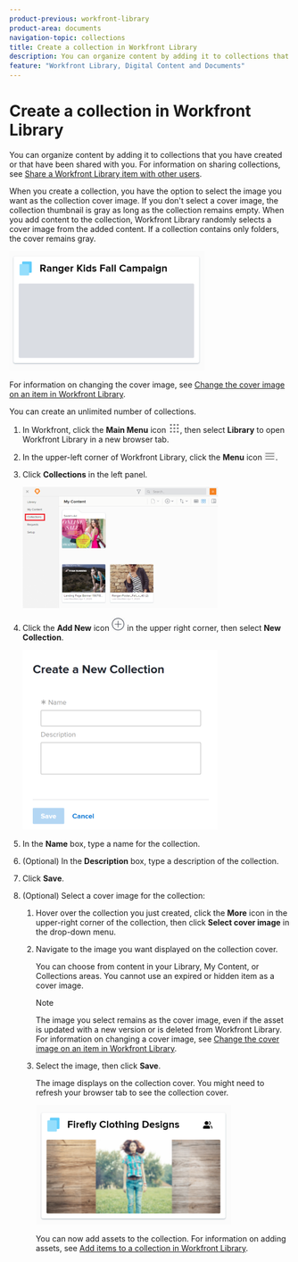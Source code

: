 ```yaml
---
product-previous: workfront-library
product-area: documents
navigation-topic: collections
title: Create a collection in Workfront Library
description: You can organize content by adding it to collections that you have created or that have been shared with you. For information on sharing collections, see Share a Workfront Library item with other users.
feature: "Workfront Library, Digital Content and Documents"
---
```


# Create a collection in Workfront Library

You can organize content by adding it to collections that you have created or that have been shared with you. For information on sharing collections, see [Share a Workfront Library item with other users](../../../workfront-library/content-management/share-an-asset-with-users.md).

When you create a collection, you have the option to select the image you want as the collection cover image. If you don't select a cover image, the collection thumbnail is gray as long as the collection remains empty. When you add content to the collection, Workfront Library randomly selects a cover image from the added content. If a collection contains only folders, the cover remains gray.

![](assets/collection-nocover-350x214.png)

For information on changing the cover image, see [Change the cover image on an item in Workfront Library](../../../workfront-library/content-management/change-cover-image-of-folder.md).

You&nbsp;can create an unlimited number of collections.&nbsp;

1. In Workfront, click the **Main Menu** icon ![](assets/main-menu-icon.png), then select **Library** to open Workfront Library in a new browser tab.
1. In the upper-left corner of Workfront Library, click the **Menu** icon ![](assets/library-menu-icon.png).
1. Click **Collections** in the left panel.

   ![](assets/library-left-panel-collections--new-350x217.png)

1. Click the **Add New** icon ![](assets/add-icon---library.png) in the upper right corner, then select **New Collection**.

   ![](assets/collection-create-350x322.png)

1. In the **Name** box, type a name for the collection.
1. (Optional) In the **Description** box, type a description of the collection.
1. Click **Save**.
1. (Optional) Select a cover image for the collection:

   1. Hover over the collection you just created, click the **More** icon in the upper-right corner of the collection, then click **Select cover image** in the drop-down menu.
   
   1. Navigate to the image you want displayed on the collection cover.

      You can choose from content in your Library, My Content, or Collections areas. You cannot use an expired or hidden item as a cover image.

      >[!NOTE]
      >
      >The image you select remains as the cover image, even if the asset is updated with a new version or is deleted from Workfront Library. For information on changing a cover image, see [Change the cover image on an item in Workfront Library](../../../workfront-library/content-management/change-cover-image-of-folder.md).

   1. Select the image, then click **Save**.

      The image displays on the collection cover. You might need to refresh your browser tab to see the collection cover.

      ![](assets/collection-cover-350x214.png)

      You can now add assets to the collection. For information on adding assets, see [Add items to a collection in Workfront Library](../../../workfront-library/content-management/collections/add-items-to-a-collection.md).

